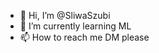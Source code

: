 - 👋 Hi, I’m @SliwaSzubi
- 🌱 I’m currently learning ML
- 📫 How to reach me DM please

<!---
SliwaSzubi/SliwaSzubi is a ✨ special ✨ repository because its `README.md` (this file) appears on your GitHub profile.
You can click the Preview link to take a look at your changes.
--->
